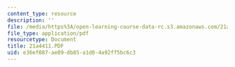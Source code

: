 ```yaml
---
content_type: resource
description: ''
file: /media/https%3A/open-learning-course-data-rc.s3.amazonaws.com/21a-441-the-conquest-of-america-spring-2004/e36ef087ae09db85a1d04a92ff5bc6c3_21a4411.PDF
file_type: application/pdf
resourcetype: Document
title: 21a4411.PDF
uid: e36ef087-ae09-db85-a1d0-4a92ff5bc6c3
---
```

